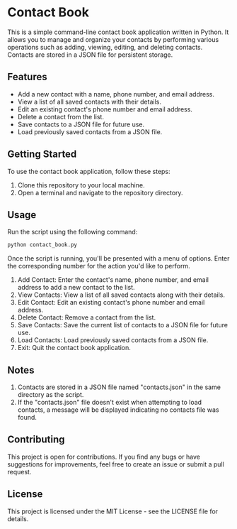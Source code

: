 # Contact Book

This is a simple command-line contact book application written in Python. It allows you to manage and organize your contacts by performing various operations such as adding, viewing, editing, and deleting contacts. Contacts are stored in a JSON file for persistent storage.

## Features

- Add a new contact with a name, phone number, and email address.
- View a list of all saved contacts with their details.
- Edit an existing contact's phone number and email address.
- Delete a contact from the list.
- Save contacts to a JSON file for future use.
- Load previously saved contacts from a JSON file.

## Getting Started

To use the contact book application, follow these steps:

1. Clone this repository to your local machine.
2. Open a terminal and navigate to the repository directory.

## Usage

Run the script using the following command:

```bash
python contact_book.py
```

Once the script is running, you'll be presented with a menu of options. Enter the corresponding number for the action you'd like to perform.

1. Add Contact: Enter the contact's name, phone number, and email address to add a new contact to the list.
2. View Contacts: View a list of all saved contacts along with their details.
3. Edit Contact: Edit an existing contact's phone number and email address.
4. Delete Contact: Remove a contact from the list.
5. Save Contacts: Save the current list of contacts to a JSON file for future use.
6. Load Contacts: Load previously saved contacts from a JSON file.
7. Exit: Quit the contact book application.

## Notes

1. Contacts are stored in a JSON file named "contacts.json" in the same directory as the script.
2. If the "contacts.json" file doesn't exist when attempting to load contacts, a message will be displayed indicating no contacts file was found.

## Contributing

This project is open for contributions. If you find any bugs or have suggestions for improvements, feel free to create an issue or submit a pull request.

## License

This project is licensed under the MIT License - see the LICENSE file for details.
